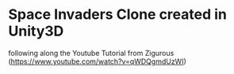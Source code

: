 # Space Invaders Clone created in Unity3D

following along the Youtube Tutorial from Zigurous (https://www.youtube.com/watch?v=qWDQgmdUzWI)
